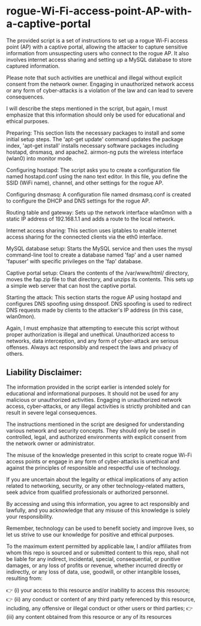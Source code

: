 # rogue-Wi-Fi-access-point-AP-with-a-captive-portal

The provided script is a set of instructions to set up a rogue Wi-Fi access point (AP) with a captive portal, allowing the attacker to capture sensitive information from unsuspecting users who connect to the rogue AP. It also involves internet access sharing and setting up a MySQL database to store captured information.

Please note that such activities are unethical and illegal without explicit consent from the network owner. Engaging in unauthorized network access or any form of cyber-attacks is a violation of the law and can lead to severe consequences.

I will describe the steps mentioned in the script, but again, I must emphasize that this information should only be used for educational and ethical purposes.

Preparing:
This section lists the necessary packages to install and some initial setup steps. The 'apt-get update' command updates the package index, 'apt-get install' installs necessary software packages including hostapd, dnsmasq, and apache2. airmon-ng puts the wireless interface (wlan0) into monitor mode.

Configuring hostapd:
The script asks you to create a configuration file named hostapd.conf using the nano text editor. In this file, you define the SSID (WiFi name), channel, and other settings for the rogue AP.

Configuring dnsmasq:
A configuration file named dnsmasq.conf is created to configure the DHCP and DNS settings for the rogue AP.

Routing table and gateway:
Sets up the network interface wlan0mon with a static IP address of 192.168.1.1 and adds a route to the local network.

Internet access sharing:
This section uses iptables to enable internet access sharing for the connected clients via the eth0 interface.

MySQL database setup:
Starts the MySQL service and then uses the mysql command-line tool to create a database named 'fap' and a user named 'fapuser' with specific privileges on the 'fap' database.

Captive portal setup:
Clears the contents of the /var/www/html/ directory, moves the fap.zip file to that directory, and unzips its contents. This sets up a simple web server that can host the captive portal.

Starting the attack:
This section starts the rogue AP using hostapd and configures DNS spoofing using dnsspoof. DNS spoofing is used to redirect DNS requests made by clients to the attacker's IP address (in this case, wlan0mon).

Again, I must emphasize that attempting to execute this script without proper authorization is illegal and unethical. Unauthorized access to networks, data interception, and any form of cyber-attack are serious offenses. Always act responsibly and respect the laws and privacy of others.


## Liability Disclaimer:

The information provided in the script earlier is intended solely for educational and informational purposes. It should not be used for any malicious or unauthorized activities. Engaging in unauthorized network access, cyber-attacks, or any illegal activities is strictly prohibited and can result in severe legal consequences.

The instructions mentioned in the script are designed for understanding various network and security concepts. They should only be used in controlled, legal, and authorized environments with explicit consent from the network owner or administrator.

The misuse of the knowledge presented in this script to create rogue Wi-Fi access points or engage in any form of cyber-attacks is unethical and against the principles of responsible and respectful use of technology.

If you are uncertain about the legality or ethical implications of any action related to networking, security, or any other technology-related matters, seek advice from qualified professionals or authorized personnel.

By accessing and using this information, you agree to act responsibly and lawfully, and you acknowledge that any misuse of this knowledge is solely your responsibility.

Remember, technology can be used to benefit society and improve lives, so let us strive to use our knowledge for positive and ethical purposes.

To the maximum extent permitted by applicable law, I and/or affiliates from whom this repo is sourced and or submitted content to this repo, shall not be liable for any indirect, incidental, special, consequential, or punitive damages, or any loss of profits or revenue, whether incurred directly or indirectly, or any loss of data, use, goodwill, or other intangible losses, resulting from:

👉 (i) your access to this resource and/or inability to access this resource; 
👉 (ii) any conduct or content of any third party referenced by this resource, including, any offensive or illegal conduct or other users or third parties; 
👉 (iii) any content obtained from this resource or any of its resources

